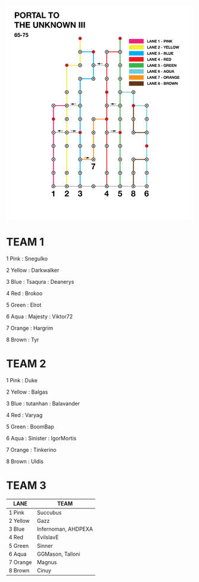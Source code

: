![UnknownIII](assets/Unknown3.png)

# TEAM 1

1 Pink
: Snegulko

2 Yellow
: Darkwalker

3 Blue 
: Tsaqura 
: Deanerys

4 Red 
: Brokoo

5 Green 
: Elrot

6 Aqua 
: Majesty
: Viktor72

7 Orange
: Hargrim

8 Brown
: Tyr

# TEAM 2

1 Pink
: Duke

2 Yellow
: Balgas

3 Blue 
: tutanhan 
: Balavander

4 Red 
: Varyag

5 Green 
: BoomBap

6 Aqua 
: Sinister
: IgorMortis

7 Orange
: Tinkerino

8 Brown
: Uldis


# TEAM 3

| LANE     |  TEAM               |
|----------|---------------------|
| 1 Pink   | Succubus            |
| 2 Yellow | Gazz                |
| 3 Blue   | Infernoman, AHDPEXA |
| 4 Red    | EvilslavE           |
| 5 Green  | Sinner              |
| 6 Aqua   | GGMason, Talloni    |
| 7 Orange | Magnus              |
| 8 Brown  | Cinuy               |
